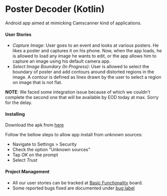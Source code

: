 # Poster Decoder (Kotlin)

Android app aimed at mimicking Camscanner kind of applications.

#### User Stories

* *Capture Image*: User goes to an event and looks at various posters. He likes a poster and captures it on his phone. Now, when the app loads, he is allowed to load any image he wants to edit, or the app allows him to capture an image using his default camera app.
* *Select Image Boundary (In Progress)*: User is allowed to select the boundary of poster and add contours around distorted regions in the image. A contour is defined as lines drawn by the user to select a region on image that is not flat.

**NOTE**: We faced some integration issue because of which we couldn't complete the second one that will be available by EOD today at max. Sorry for the delay.

#### Installing

Download the apk from [here](/assets/apks/app-release-unsigned.apk)

Follow the bellow steps to allow app install from unknown sources:
* Navigate to Settings > Security
* Check the option "Unknown sources"
* Tap *OK* on the prompt
* Select *Trust*

#### Project Management

* All our user stories can be tracked at [Basic Functionality](https://github.com/poster-decoder/PosterDecoder_Kotlin/projects/1) board.
* Some reported bugs fixed are documented under [bug label](https://github.com/poster-decoder/PosterDecoder_Kotlin/issues?q=label%3Abug+is%3Aclosed)
